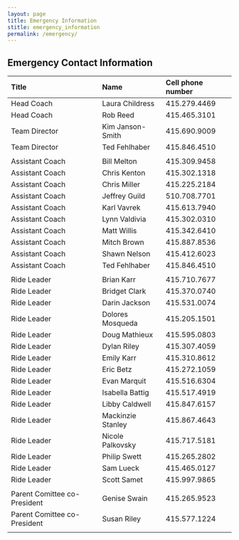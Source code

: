 ```yaml
---
layout: page
title: Emergency Information
stitle: emergency_information
permalink: /emergency/
---
```

## Emergency Contact Information

|Title|Name|Cell phone number|
|:----|:----|:----|
|Head Coach |Laura Childress| 	 	415.279.4469|
|Head Coach |Rob Reed| 		415.465.3101|
|Team Director |Kim Janson-Smith| 	415.690.9009|
|Team Director |Ted Fehlhaber| 	415.846.4510|
| | | |
|Assistant Coach |Bill Melton| 	 	415.309.9458|
|Assistant Coach |Chris Kenton| 	 	415.302.1318|
|Assistant Coach |Chris Miller|	415.225.2184|
|Assistant Coach |Jeffrey Guild|	510.708.7701|
|Assistant Coach |Karl Vavrek|	415.613.7940|
|Assistant Coach |Lynn Valdivia| 	 	415.302.0310|
|Assistant Coach |Matt Willis| 	 	415.342.6410|
|Assistant Coach |Mitch Brown| 	 	415.887.8536|
|Assistant Coach |Shawn Nelson| 	415.412.6023|
|Assistant Coach |Ted Fehlhaber| 	415.846.4510|
| | | |
|Ride Leader |Brian Karr|	415.710.7677|
|Ride Leader |Bridget Clark|	415.370.0740|
|Ride Leader |Darin Jackson|	415.531.0074|
|Ride Leader |Dolores Mosqueda|	415.205.1501|
|Ride Leader |Doug Mathieux|	415.595.0803|
|Ride Leader |Dylan Riley|	415.307.4059|
|Ride Leader |Emily Karr|	415.310.8612|
|Ride Leader |Eric  Betz|	415.272.1059|
|Ride Leader |Evan Marquit|	415.516.6304|
|Ride Leader |Isabella Battig|	415.517.4919|
|Ride Leader |Libby Caldwell|	415.847.6157|
|Ride Leader |Mackinzie Stanley|	415.867.4643|
|Ride Leader |Nicole Palkovsky| 	415.717.5181|
|Ride Leader |Philip Swett|   415.265.2802| 
|Ride Leader |Sam Lueck|	415.465.0127|
|Ride Leader |Scott Samet| 	 	415.997.9865|
| | | |
|Parent Comittee co-President|Genise Swain| 	415.265.9523|
|Parent Comittee co-President|Susan Riley| 	415.577.1224|
| | | |
